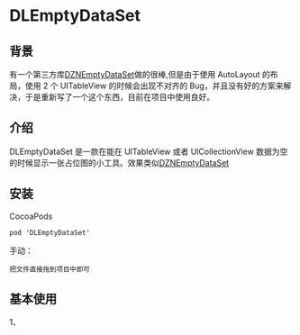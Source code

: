 # DLEmptyDataSet 
## 背景
有一个第三方库[DZNEmptyDataSet](https://github.com/dzenbot/DZNEmptyDataSet)做的很棒,但是由于使用 AutoLayout 的布局，使用 2 个 UITableView 的时候会出现不对齐的 Bug，并且没有好的方案来解决，于是重新写了一个这个东西，目前在项目中使用良好。

## 介绍
DLEmptyDataSet 是一款在能在 UITableView 或者 UICollectionView  数据为空的时候显示一张占位图的小工具。效果类似[DZNEmptyDataSet](https://github.com/dzenbot/DZNEmptyDataSet)

## 安装
CocoaPods

```
pod 'DLEmptyDataSet'
```

手动：

```
把文件直接拖到项目中即可
```

## 基本使用
1、










